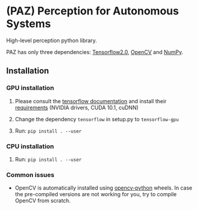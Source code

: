 # (PAZ) Perception for Autonomous Systems
High-level perception python library.

PAZ has only three dependencies: [Tensorflow2.0](https://www.tensorflow.org/), [OpenCV](https://opencv.org/) and [NumPy](https://numpy.org/).


## Installation

### GPU installation
1. Please consult the [tensorflow documentation](https://www.tensorflow.org/install/gpu) and install their [requirements](https://www.tensorflow.org/install/gpu#software_requirements) (NVIDIA drivers, CUDA 10.1, cuDNN)

2. Change the dependency ``tensorflow`` in setup.py to ``tensorflow-gpu``

3. Run: `pip install . --user`

### CPU installation
1. Run: `pip install . --user`

### Common issues
* OpenCV is automatically installed using [opencv-python](https://github.com/skvark/opencv-python) wheels.
In case the pre-compiled versions are not working for you, try to compile OpenCV from scratch.
